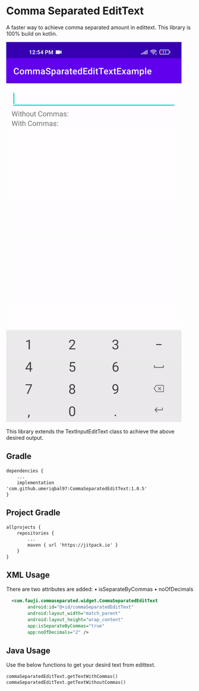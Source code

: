 Comma Separated EditText
========================

A faster way to achieve comma separated amount in edittext. This library is 100% build on kotlin.

![CommaSeparatedEdittext](https://github.com/umeriqbal97/CommaSeparatedEditText/blob/master/screenshot.gif)

This library extends the TextInputEditText class to achieve the above desired output.

Gradle
------
```
dependencies {
    ...
    implementation 'com.github.umeriqbal97:CommaSeparatedEditText:1.0.5'
}
```

Project Gradle
--------------
```
allprojects {
	repositories {
		...
		maven { url 'https://jitpack.io' }
	}
}
```

XML Usage
---------

There are two attributes are added:
	• isSeparateByCommas
	• noOfDecimals

```xml
  <com.fauji.commaseparated.widget.CommaSeparatedEditText
        android:id="@+id/commaSeparatedEditText"
        android:layout_width="match_parent"
        android:layout_height="wrap_content"
        app:isSeparateByCommas="true"
        app:noOfDecimals="2" />
```

Java Usage
----------

Use the below functions to get your desird text from edittext.

```
commaSeparatedEditText.getTextWithCommas()
commaSeparatedEditText.getTextWithoutCommas()
```
